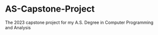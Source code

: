 # AS-Capstone-Project
 The 2023 capstone project for my A.S. Degree in Computer Programming and Analysis
